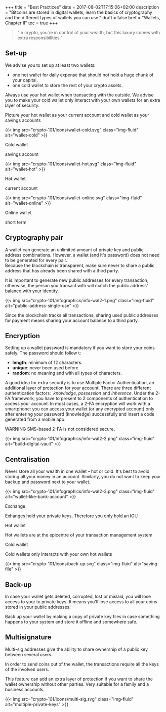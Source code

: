+++
title = "Best Practices"
date = 2017-08-02T17:15:06+02:00
description = "Bitcoins are stored in digital wallets, learn the basics of cryptography and the different types of wallets you can use."
draft = false
bref = "Wallets, Chapter II"
toc = true
+++


<blockquote>
<p>"In crypto, you're in control of your wealth, but this luxury comes with extra responsibilities."</p>
</blockquote>


## Set-up



We advise you to set up at least two wallets:

* one hot wallet for daily expense that should not hold a huge chunk of your capital,
* one cold wallet to store the rest of your crypto assets.

Always use your hot wallet when transacting with the outside. We advise you to make your cold wallet only interact with your own wallets for an extra layer of security.

Picture your hot wallet as your current account and cold wallet as your savings accounts




<div class="container my-4">
  <div class="row text-center">
    <div class="col">
     {{< img src="crypto-101/icons/wallet-cold.svg" class="img-fluid" alt="wallet-cold" >}}
     <p class="font-weight-bold mt-2">Cold wallet</p>
     <p class="small text">savings account</p>
    </div>
    <div class="col">
      {{< img src="crypto-101/icons/wallet-hot.svg" class="img-fluid" alt="wallet-hot" >}}
      <p class="font-weight-bold mt-2">Hot wallet</p>
      <p class="small text">current account</p>
    </div>
    <div class="col">
      {{< img src="crypto-101/icons/wallet-online.svg" class="img-fluid" alt="wallet-online" >}}
      <p class="font-weight-bold mt-2">Online wallet</p>
      <p class="small text">short term</p>
    </div>
  </div>
</div>






## Cryptography pair




A wallet can generate an unlimited amount of private key and public address combinations. However, a wallet (and it's password) does not need to be generated for every pair.  
Because the blockchain is transparent, make sure never to share a public address that has already been shared with a third party.

It is important to generate new public addresses for every transaction; otherwise, the person you transact with will match the public address' balance with your identity.



{{< img src="crypto-101/infographics/info-wal2-1.png" class="img-fluid" alt="public-address-single-use" >}}


Since the blockchain tracks all transactions, sharing used public addresses for payment means sharing your account balance to a third party.





## Encryption



Setting up a wallet password is mandatory if you want to store your coins safely. The password should follow t:

* **length**: minimum of 12 characters.
* **unique**: never been used before.
* **random**: no meaning and with all types of characters.

A good idea for extra security is to use Multiple Factor Authentication, an additional layer of protection for your account. There are three different authentication factors:  _knowledge_, _possession_ and _inherence_. 
Under the 2-FA framework, you have to present to 2 components of authentication to access your account.
In most cases, a 2-FA encryption will work with a smartphone: you can access your wallet (or any encrypted account) only after entering your password (knowledge) successfully and insert a code generated from a mobile app.

WARNING SMS-based 2-FA is not considered secure.



{{< img src="crypto-101/infographics/info-wal2-2.png" class="img-fluid" alt="build-digital-vault" >}}





## Centralisation




Never store all your wealth in one wallet – hot or cold. It's best to avoid storing all your money in an account.
Similarly, you do not want to keep your backup and password next to your wallet.


{{< img src="crypto-101/infographics/info-wal2-3.png" class="img-fluid" alt="wallet-like-bank-account" >}}


<div class="container my-4">
  <div class="row text-center">
    <div class="col">
     <p class="font-weight-bold mt-2">Exchange</p>
     <p class="small">Exhanges hold your private keys. Therefore you only hold an IOU</p>
    </div>
    <div class="col">
      <p class="font-weight-bold mt-2">Hot wallet</p>
      <p class="small">Hot wallets are at the epicentre of your transaction management system</p>
    </div>
    <div class="col">
      <p class="font-weight-bold mt-2">Cold wallet</p>
      <p class="small">Cold wallets only interacts with your own hot wallets</p>
   </div>
  </div>
</div>






<div class="container my-4">
  <div class="row">
    <div class="col col-sm-6 col-md-4 text-center">
     {{< img src="crypto-101/icons/back-up.svg" class="img-fluid" alt="saving-file" >}}
    </div>
    <div class="col col-sm-6 col-md-8 text-left">
    <h2>Back-up</h2>
      <p>In case your wallet gets deleted, corrupted, lost or mislaid, you will lose access to your to private keys. It means you'll lose access to all your coins stored in your public addresses! </p>
      <p>Back up your wallet by making a copy of private key files in case something happens to your system and store it offline and somewhere safe.</p>
    </div>
  </div>
</div>









<div class="container my-4">
  <div class="row">
    <div class="col col-sm-6 col-md-8 text-left">
    <h2>Multisignature</h2>
     <p>Multi-sig addresses give the ability to share ownership of a public key between several users. 
     <p>In order to send coins out of the wallet, the transactions require all the keys of the involved users.
     <p>This feature can add an extra layer of protection if you want to share the wallet ownership without other parties. 
     Very suitable for a family and a business accounts.</p>
    </div>
    <div class="col col-sm-6 col-md-4 text-center">
      {{< img src="crypto-101/icons/multi-sig.svg" class="img-fluid" alt="multiple-private-keys" >}}
    </div>
  </div>
</div>


